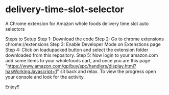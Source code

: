 # delivery-time-slot-selector
A Chrome extension for Amazon whole foods delivery time slot auto selectors

Steps to Setup
Step 1: Download the code
Step 2: Go to chrome extensions chrome://extensions
Step 3: Enable Developer Mode on Extenstions page
Step 4: Click on loadupacked button and select the extension folder downloaded from this repository.
Step 5: Now login to your amazon.com add some items to your wholefoods cart, and once you are this page "https://www.amazon.com/gp/buy/spc/handlers/display.html?hasWorkingJavascript=1" sit back and relax. To view the progress open your console and look for the activity.

Enjoy!!
